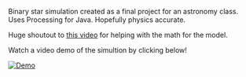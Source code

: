 Binary star simulation created as a final project for an astronomy class. Uses Processing for Java. Hopefully physics accurate.

Huge shoutout to [this video](https://youtu.be/Ukkr0v7ks54) for helping with the math for the model.

Watch a video demo of the simultion by clicking below!

[![Demo](https://img.youtube.com/vi/9GzOpA4oV6k/0.jpg)](https://www.youtube.com/shorts/9GzOpA4oV6k)
